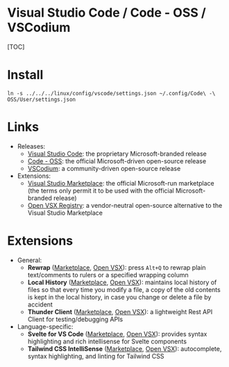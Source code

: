 # Visual Studio Code / Code - OSS / VSCodium

[TOC]

# Install
```shell
ln -s ../../../linux/config/vscode/settings.json ~/.config/Code\ -\ OSS/User/settings.json
```

# Links
- Releases:
  - [Visual Studio Code](https://code.visualstudio.com): the proprietary
    Microsoft-branded release
  - [Code - OSS](https://github.com/microsoft/vscode): the official
    Microsoft-driven open-source release
  - [VSCodium](https://vscodium.com): a community-driven open-source release
- Extensions:
  - [Visual Studio Marketplace](https://marketplace.visualstudio.com/vscode):
    the official Microsoft-run marketplace (the terms only permit it to be used
    with the official Microsoft-branded release)
  - [Open VSX Registry](https://open-vsx.org): a vendor-neutral open-source
    alternative to the Visual Studio Marketplace

# Extensions
- General:
  - **Rewrap**
    ([Marketplace](https://marketplace.visualstudio.com/items?itemName=stkb.rewrap),
    [Open VSX](https://open-vsx.org/extension/stkb/rewrap)): press `Alt+Q` to
    rewrap plain text/comments to rulers or a specified wrapping column
  - **Local History**
    ([Marketplace](https://marketplace.visualstudio.com/items?itemName=xyz.local-history),
    [Open VSX](https://open-vsx.org/extension/xyz/local-history)): maintains local
    history of files so that every time you modify a file, a copy of the old
    contents is kept in the local history, in case you change or delete a file by
    accident
  - **Thunder Client**
    ([Marketplace](https://marketplace.visualstudio.com/items?itemName=rangav.vscode-thunder-client),
    [Open VSX](https://open-vsx.org/extension/rangav/vscode-thunder-client)): a
    lightweight Rest API Client for testing/debugging APIs
- Language-specific:
  - **Svelte for VS Code**
    ([Marketplace](https://marketplace.visualstudio.com/items?itemName=svelte.svelte-vscode),
    [Open VSX](https://open-vsx.org/extension/svelte/svelte-vscode)): provides
    syntax highlighting and rich intellisense for Svelte components
  - **Tailwind CSS IntelliSense**
    ([Marketplace](https://marketplace.visualstudio.com/items?itemName=bradlc.vscode-tailwindcss),
    [Open VSX](https://open-vsx.org/extension/bradlc/vscode-tailwindcss)):
    autocomplete, syntax highlighting, and linting for Tailwind CSS
